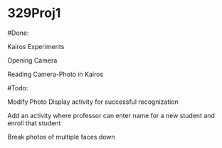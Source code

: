 # 329Proj1

#Done:

Kairos Experiments

Opening Camera

Reading Camera-Photo in Kairos

#Todo:

Modify Photo Display activity for successful recognization

Add an activity where professor can enter name for a new student and enroll that student

Break photos of multiple faces down
